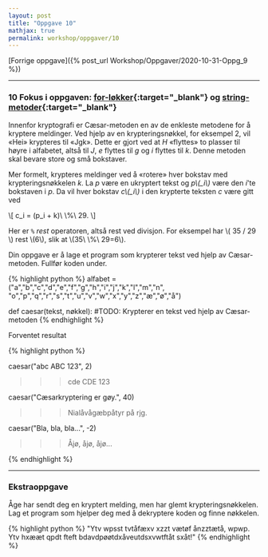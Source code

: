 ```yaml
---
layout: post
title: "Oppgave 10"
mathjax: true
permalink: workshop/oppgaver/10
---
```


[Forrige oppgave]({% post_url Workshop/Oppgaver/2020-10-31-Oppg_9 %})

---

### 10 Fokus i oppgaven: [for-løkker](https://www.w3schools.com/python/python_for_loops.asp){:target="_blank"} og [string-metoder](https://www.w3schools.com/python/python_ref_string.asp){:target="_blank"}

Innenfor kryptografi er Cæsar-metoden en av de enkleste metodene for å kryptere meldinger. Ved hjelp av en krypteringsnøkkel, for eksempel 2, vil «Hei» krypteres til «Jgk». Dette er gjort ved at *H* «flyttes» to plasser til høyre i alfabetet, altså til *J*, *e* flyttes til *g* og *i* flyttes til *k*. Denne metoden skal bevare store og små bokstaver. 

Mer formelt, krypteres meldinger ved å «rotere» hver bokstav med krypteringsnøkkelen *k*. La *p* være en ukryptert tekst og *p\\(_i\\)* være den *i*'te bokstaven i *p*. Da vil hver bokstav *c\\(_i\\)* i den krypterte teksten *c* være gitt ved

\\[ c_i = (p_i + k)\\ \\%\\ 29. \\]

Her er ``%`` *rest* operatoren, altså rest ved divisjon. For eksempel har \\( 35 / 29 \\) rest \\(6\\), slik at \\(35\\ \\%\\ 29=6\\).

Din oppgave er å lage et program som krypterer tekst ved hjelp av Cæsar-metoden. Fullfør koden under.

{% highlight python %}
alfabet = ("a","b","c","d","e","f","g","h","i","j","k","l","m","n",
           "o","p","q","r","s","t","u","v","w","x","y","z","æ","ø","å")

def caesar(tekst, nøkkel):
    #TODO: Krypterer en tekst ved hjelp av Cæsar-metoden 
{% endhighlight %}



<summary>Forventet resultat</summary>
<p>

{% highlight python %}

caesar("abc ABC 123", 2)
>>> cde CDE 123

caesar("Cæsarkryptering er gøy.", 40)
>>> Nialåvågæbpåtyr på rjg.

caesar("Bla, bla, bla...", -2)
>>> Åjø, åjø, åjø...

{% endhighlight %}


</p>



---

### Ekstraoppgave
Åge har sendt deg en kryptert melding, men har glemt krypteringsnøkkelen. Lag et program som hjelper deg med å dekryptere koden og finne nøkkelen.

{% highlight python %}
"Ytv wpsst tvtåfæxv xzzt vætøf ånzztætå, wpwp. Ytv hxææt qpdt fteft bdavdpøøtdxåveutdsxvwtftåt sxåt!"
{% endhighlight %}
<!-- [Neste oppgave]({% post_url Workshop/Oppgaver/2020-10-31-Oppg_8 %}) -->